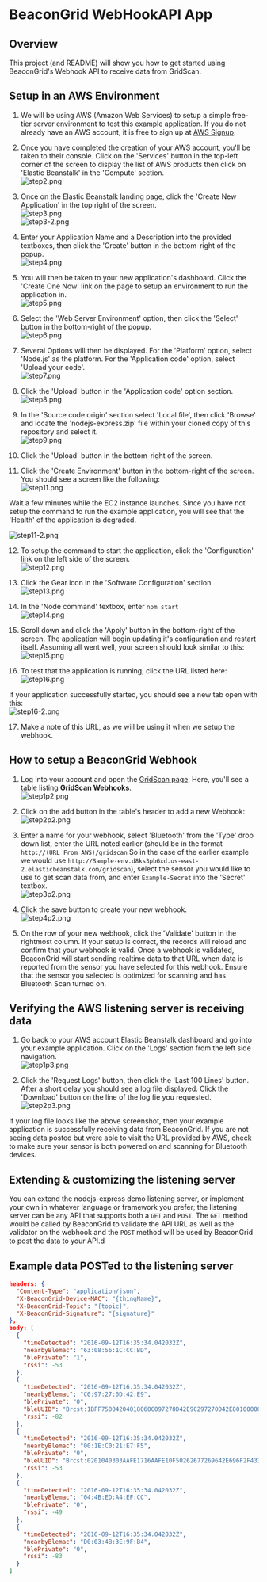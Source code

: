 # BeaconGrid WebHookAPI App

## Overview
This project (and README) will show you how to get started using BeaconGrid's
Webhook API to receive data from GridScan.

## Setup in an AWS Environment

1. We will be using AWS (Amazon Web Services) to setup a simple free-tier server environment
to test this example application. If you do not already have an AWS account, it is free to
sign up at [AWS Signup](https://aws.amazon.com/).<br/>

2. Once you have completed the creation of your AWS account, you'll be taken to their console.
Click on the 'Services' button in the top-left corner of the screen to display the list
of AWS products then click on 'Elastic Beanstalk' in the 'Compute' section.<br/>
![step2.png](https://s3.amazonaws.com/beacongrid-hosted-media/step2.PNG)<br/>

3. Once on the Elastic Beanstalk landing page, click the 'Create New Application' in the top right
of the screen.<br/>
![step3.png](https://s3.amazonaws.com/beacongrid-hosted-media/step3.PNG)<br/>
![step3-2.png](https://s3.amazonaws.com/beacongrid-hosted-media/step3-2.PNG)<br/>

4. Enter your Application Name and a Description into the provided textboxes, then click the
'Create' button in the bottom-right of the popup.<br/>
![step4.png](https://s3.amazonaws.com/beacongrid-hosted-media/step4.PNG)<br/>

5. You will then be taken to your new application's dashboard. Click the 'Create One Now' link
on the page to setup an environment to run the application in.<br/>
![step5.png](https://s3.amazonaws.com/beacongrid-hosted-media/step5.PNG)<br/>

6. Select the 'Web Server Environment' option, then click the 'Select' button in the bottom-right
of the popup.<br/>
![step6.png](https://s3.amazonaws.com/beacongrid-hosted-media/step6.PNG)<br/>

7. Several Options will then be displayed. For the 'Platform' option, select 'Node.js' as the 
platform. For the 'Application code' option, select 'Upload your code'.<br/>
![step7.png](https://s3.amazonaws.com/beacongrid-hosted-media/step7.PNG)<br/>

8. Click the 'Upload' button in the 'Application code' option section.<br/>
![step8.png](https://s3.amazonaws.com/beacongrid-hosted-media/step8.PNG)<br/>

9. In the 'Source code origin' section select 'Local file', then click 'Browse' and locate
the 'nodejs-express.zip' file within your cloned copy of this repository and select it.<br/>
![step9.png](https://s3.amazonaws.com/beacongrid-hosted-media/step9.PNG)<br/>

10. Click the 'Upload' button in the bottom-right of the screen.

11. Click the 'Create Environment' button in the bottom-right of the screen. You should see a screen
like the following:<br/>
![step11.png](https://s3.amazonaws.com/beacongrid-hosted-media/step11.PNG)<br/>

Wait a few minutes while the EC2 instance launches. Since you have not setup the command to run 
the example application, you will see that the 'Health' of the application is degraded. <br/>

![step11-2.png](https://s3.amazonaws.com/beacongrid-hosted-media/step11-2.PNG)<br/>

12. To setup the command to start the application, click the 'Configuration' link on the left 
side of the screen.<br/>
![step12.png](https://s3.amazonaws.com/beacongrid-hosted-media/step12.PNG)<br/>

13. Click the Gear icon in the 'Software Configuration' section.<br/>
![step13.png](https://s3.amazonaws.com/beacongrid-hosted-media/step13.PNG)<br/>

14. In the 'Node command' textbox, enter ```npm start```<br/>
![step14.png](https://s3.amazonaws.com/beacongrid-hosted-media/step14.PNG)<br/>

15. Scroll down and click the 'Apply' button in the bottom-right of the screen. The application will
begin updating it's configuration and restart itself. Assuming all went well, your screen should
look similar to this:<br/>
![step15.png](https://s3.amazonaws.com/beacongrid-hosted-media/step15.PNG)<br/>

16. To test that the application is running, click the URL listed here:<br/>
![step16.png](https://s3.amazonaws.com/beacongrid-hosted-media/step16.PNG)<br/>

If your application successfully started, you should see a new tab open with this:<br/>
![step16-2.png](https://s3.amazonaws.com/beacongrid-hosted-media/step16-2.PNG)<br/>

17. Make a note of this URL, as we will be using it when we setup the webhook.

## How to setup a BeaconGrid Webhook
1. Log into your account and open the [GridScan page](https://dashboard.beacongrid.com/#/webhooks).
    Here, you'll see a table listing **GridScan Webhooks**.<br/>
![step1p2.png](https://s3.amazonaws.com/beacongrid-hosted-media/step1p2.PNG)<br/>

2. Click on the add button in the table's header to add a new Webhook:<br/>
![step2p2.png](https://s3.amazonaws.com/beacongrid-hosted-media/step2p2.PNG)<br/>
    
3. Enter a name for your webhook, select 'Bluetooth' from the 'Type' drop down list,
enter the URL noted earlier (should be in the format ```http://(URL From AWS)/gridscan``` So in the case of
the earlier example we would use ```http://Sample-env.d8ks3pb6xd.us-east-2.elasticbeanstalk.com/gridscan```),
select the sensor you would like to use to get scan data from,
and enter ```Example-Secret``` into the 'Secret' textbox.<br/>
![step3p2.png](https://s3.amazonaws.com/beacongrid-hosted-media/step3p2.PNG)<br/>

4. Click the save button to create your new webhook.<br/>
![step4p2.png](https://s3.amazonaws.com/beacongrid-hosted-media/step4p2.PNG)<br/>

5. On the row of your new webhook, click the 'Validate' button in the rightmost column.
If your setup is correct, the records will reload and confirm that your webhook is valid.
Once a webhook is validated, BeaconGrid will start sending realtime data to that URL
when data is reported from the sensor you have selected for this webhook. Ensure that
the sensor you selected is optimized for scanning and has Bluetooth Scan turned on.

## Verifying the AWS listening server is receiving data
1. Go back to your AWS account Elastic Beanstalk dashboard and go into your example
application. Click on the 'Logs' section from the left side navigation.<br/>
![step1p3.png](https://s3.amazonaws.com/beacongrid-hosted-media/step1p3.PNG)<br/>

2. Click the 'Request Logs' button, then click the 'Last 100 Lines' button. After a short
delay you should see a log file displayed. Click the 'Download' button on the line of the
log fie you requested.<br/>
![step2p3.png](https://s3.amazonaws.com/beacongrid-hosted-media/step2p3.PNG)<br/>

If your log file looks like the above screenshot, then your example application is successfully
receiving data from BeaconGrid. If you are not seeing data posted but were able to visit the URL
provided by AWS, check to make sure your sensor is both powered on and scanning for Bluetooth
devices.

## Extending & customizing the listening server
You can extend the nodejs-express demo listening server, or implement your own
in whatever language or framework you prefer; the listening server can be any
API that supports both a `GET` and `POST`. The `GET` method would be called by
BeaconGrid to validate the API URL as well as the validator on the webhook
and the `POST` method will be used by BeaconGrid to post the data to your API.d

## Example data POSTed to the listening server
```json
headers: {
  "Content-Type": "application/json",
  "X-BeaconGrid-Device-MAC": "{thingName}",
  "X-BeaconGrid-Topic": "{topic}",
  "X-BeaconGrid-Signature": "{signature}"
},
body: [
  {
    "timeDetected": "2016-09-12T16:35:34.042032Z",
    "nearbyBlemac": "63:08:56:1C:CC:BD",
    "blePrivate": "1",
    "rssi": -53
  },
  {
    "timeDetected": "2016-09-12T16:35:34.042032Z",
    "nearbyBlemac": "C0:97:27:0D:42:E9",
    "blePrivate": "0",
    "bleUUID": "Brcst:1BFF75004204018060C097270D42E9C297270D42E801000000000000",
    "rssi": -82
  },
  {
    "timeDetected": "2016-09-12T16:35:34.042032Z",
    "nearbyBlemac": "00:1E:C0:21:E7:F5",
    "blePrivate": "0",
    "bleUUID": "Brcst:0201040303AAFE1716AAFE10F50262677269642E696F2F4335767275533865",
    "rssi": -53
  },
  {
    "timeDetected": "2016-09-12T16:35:34.042032Z",
    "nearbyBlemac": "04:4B:ED:A4:EF:CC",
    "blePrivate": "0",
    "rssi": -49
  },
  {
    "timeDetected": "2016-09-12T16:35:34.042032Z",
    "nearbyBlemac": "D0:03:4B:3E:9F:B4",
    "blePrivate": "0",
    "rssi": -83
  }
]
```
